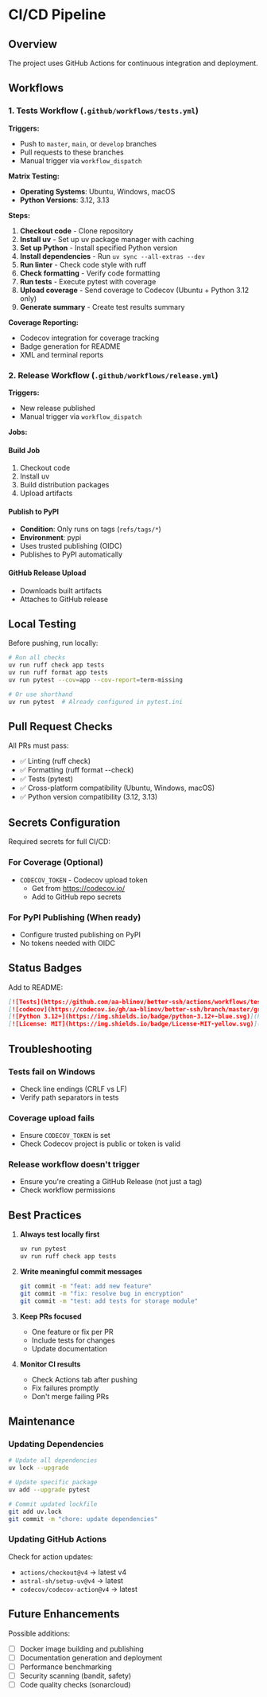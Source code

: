 # CI/CD Pipeline

## Overview

The project uses GitHub Actions for continuous integration and deployment.

## Workflows

### 1. Tests Workflow (`.github/workflows/tests.yml`)

**Triggers:**
- Push to `master`, `main`, or `develop` branches
- Pull requests to these branches
- Manual trigger via `workflow_dispatch`

**Matrix Testing:**
- **Operating Systems**: Ubuntu, Windows, macOS
- **Python Versions**: 3.12, 3.13

**Steps:**
1. **Checkout code** - Clone repository
2. **Install uv** - Set up uv package manager with caching
3. **Set up Python** - Install specified Python version
4. **Install dependencies** - Run `uv sync --all-extras --dev`
5. **Run linter** - Check code style with ruff
6. **Check formatting** - Verify code formatting
7. **Run tests** - Execute pytest with coverage
8. **Upload coverage** - Send coverage to Codecov (Ubuntu + Python 3.12 only)
9. **Generate summary** - Create test results summary

**Coverage Reporting:**
- Codecov integration for coverage tracking
- Badge generation for README
- XML and terminal reports

### 2. Release Workflow (`.github/workflows/release.yml`)

**Triggers:**
- New release published
- Manual trigger via `workflow_dispatch`

**Jobs:**

#### Build Job
1. Checkout code
2. Install uv
3. Build distribution packages
4. Upload artifacts

#### Publish to PyPI
- **Condition**: Only runs on tags (`refs/tags/*`)
- **Environment**: pypi
- Uses trusted publishing (OIDC)
- Publishes to PyPI automatically

#### GitHub Release Upload
- Downloads built artifacts
- Attaches to GitHub release

## Local Testing

Before pushing, run locally:

```bash
# Run all checks
uv run ruff check app tests
uv run ruff format app tests
uv run pytest --cov=app --cov-report=term-missing

# Or use shorthand
uv run pytest  # Already configured in pytest.ini
```

## Pull Request Checks

All PRs must pass:
- ✅ Linting (ruff check)
- ✅ Formatting (ruff format --check)
- ✅ Tests (pytest)
- ✅ Cross-platform compatibility (Ubuntu, Windows, macOS)
- ✅ Python version compatibility (3.12, 3.13)

## Secrets Configuration

Required secrets for full CI/CD:

### For Coverage (Optional)
- `CODECOV_TOKEN` - Codecov upload token
  - Get from https://codecov.io/
  - Add to GitHub repo secrets

### For PyPI Publishing (When ready)
- Configure trusted publishing on PyPI
- No tokens needed with OIDC

## Status Badges

Add to README:

```markdown
[![Tests](https://github.com/aa-blinov/better-ssh/actions/workflows/tests.yml/badge.svg)](https://github.com/aa-blinov/better-ssh/actions/workflows/tests.yml)
[![codecov](https://codecov.io/gh/aa-blinov/better-ssh/branch/master/graph/badge.svg)](https://codecov.io/gh/aa-blinov/better-ssh)
[![Python 3.12+](https://img.shields.io/badge/python-3.12+-blue.svg)](https://www.python.org/downloads/)
[![License: MIT](https://img.shields.io/badge/License-MIT-yellow.svg)](https://opensource.org/licenses/MIT)
```

## Troubleshooting

### Tests fail on Windows
- Check line endings (CRLF vs LF)
- Verify path separators in tests

### Coverage upload fails
- Ensure `CODECOV_TOKEN` is set
- Check Codecov project is public or token is valid

### Release workflow doesn't trigger
- Ensure you're creating a GitHub Release (not just a tag)
- Check workflow permissions

## Best Practices

1. **Always test locally first**
   ```bash
   uv run pytest
   uv run ruff check app tests
   ```

2. **Write meaningful commit messages**
   ```bash
   git commit -m "feat: add new feature"
   git commit -m "fix: resolve bug in encryption"
   git commit -m "test: add tests for storage module"
   ```

3. **Keep PRs focused**
   - One feature or fix per PR
   - Include tests for changes
   - Update documentation

4. **Monitor CI results**
   - Check Actions tab after pushing
   - Fix failures promptly
   - Don't merge failing PRs

## Maintenance

### Updating Dependencies

```bash
# Update all dependencies
uv lock --upgrade

# Update specific package
uv add --upgrade pytest

# Commit updated lockfile
git add uv.lock
git commit -m "chore: update dependencies"
```

### Updating GitHub Actions

Check for action updates:
- `actions/checkout@v4` → latest v4
- `astral-sh/setup-uv@v4` → latest
- `codecov/codecov-action@v4` → latest

## Future Enhancements

Possible additions:
- [ ] Docker image building and publishing
- [ ] Documentation generation and deployment
- [ ] Performance benchmarking
- [ ] Security scanning (bandit, safety)
- [ ] Code quality checks (sonarcloud)
